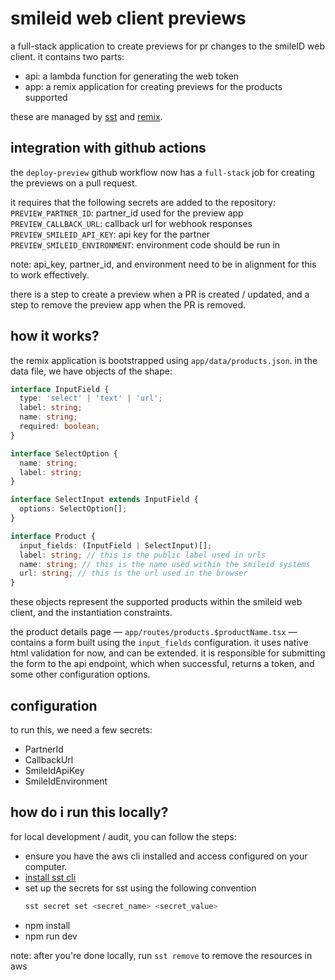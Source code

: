 # smileid web client previews

a full-stack application to create previews for pr changes to the smileID web
client. it contains two parts:

- api: a lambda function for generating the web token
- app: a remix application for creating previews for the products supported

these are managed by [sst](https://ion.sst.dev) and [remix](https://remix.run).

## integration with github actions
the `deploy-preview` github workflow now has a `full-stack` job for creating the
previews on a pull request.

it requires that the following secrets are added to the repository:
`PREVIEW_PARTNER_ID`: partner_id used for the preview app
`PREVIEW_CALLBACK_URL`: callback url for webhook responses
`PREVIEW_SMILEID_API_KEY`: api key for the partner
`PREVIEW_SMILEID_ENVIRONMENT`: environment code should be run in

note: api_key, partner_id, and environment need to be in alignment for this to
work effectively.

there is a step to create a preview when a PR is created / updated, and a step
to remove the preview app when the PR is removed.

## how it works?

the remix application is bootstrapped using `app/data/products.json`. in the
data file, we have objects of the shape:

```ts
interface InputField {
  type: 'select' | 'text' | 'url';
  label: string;
  name: string;
  required: boolean;
}

interface SelectOption {
  name: string;
  label: string;
}

interface SelectInput extends InputField {
  options: SelectOption[];
}

interface Product {
  input_fields: (InputField | SelectInput)[];
  label: string; // this is the public label used in urls
  name: string; // this is the name used within the smileid systems
  url: string; // this is the url used in the browser
}
```

these objects represent the supported products within the smileid web client,
and the instantiation constraints.

the product details page — `app/routes/products.$productName.tsx` — contains
a form built using the `input_fields` configuration. it uses native html
validation for now, and can be extended. it is responsible for submitting the
form to the api endpoint, which when successful, returns a token, and some other
configuration options.

## configuration
to run this, we need a few secrets:
- PartnerId
- CallbackUrl
- SmileIdApiKey
- SmileIdEnvironment

## how do i run this locally?
for local development / audit, you can follow the steps:

- ensure you have the aws cli installed and access configured on your computer.
- [install sst cli](https://ion.sst.dev/docs/reference/cli)
- set up the secrets for sst using the following convention
  ```bash
  sst secret set <secret_name> <secret_value>
  ```
- npm install
- npm run dev

note: after you're done locally, run `sst remove` to remove the resources in aws
